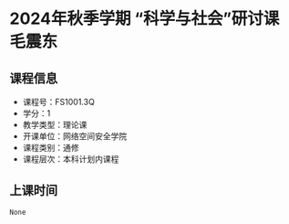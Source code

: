 # 2024年秋季学期 “科学与社会”研讨课 毛震东






## 课程信息

- 课程号：FS1001.3Q
- 学分：1
- 教学类型：理论课
- 开课单位：网络空间安全学院
- 课程类别：通修
- 课程层次：本科计划内课程

## 上课时间

```
None
```

